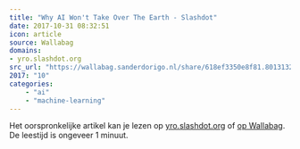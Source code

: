 ```yaml
---
title: "Why AI Won't Take Over The Earth - Slashdot"
date: 2017-10-31 08:32:51
icon: article
source: Wallabag
domains:
- yro.slashdot.org
src_url: "https://wallabag.sanderdorigo.nl/share/618ef3350e8f81.80131324"
2017: "10"
categories:
    - "ai"
    - "machine-learning"
---
```

Het oorspronkelijke artikel kan je lezen op [yro.slashdot.org](https://yro.slashdot.org/story/17/08/13/2347231/why-ai-wont-take-over-the-earth) of [op Wallabag](https://wallabag.sanderdorigo.nl/share/618ef3350e8f81.80131324). De leestijd is ongeveer 1 minuut.